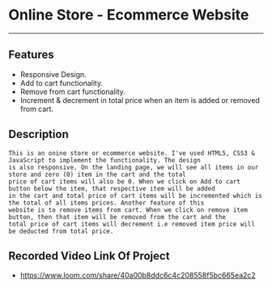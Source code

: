 # Online Store - Ecommerce Website

---

## Features

- Responsive Design.
- Add to cart functionality.
- Remove from cart functionality.
- Increment & decrement in total price when an item is added or removed from cart.

## Description

```
This is an onine store or ecommerce website. I've used HTML5, CSS3 & JavaScript to implement the functionality. The design
is also responsive. On the landing page, we will see all items in our store and zero (0) item in the cart and the total
price of cart items will also be 0. When we click on Add to cart button below the item, that respective item will be added
in the cart and total price of cart items will be incremented which is the total of all items prices. Another feature of this
website is to remove items from cart. When we click on remove item button, then that item will be removed from the cart and the
total price of cart items will decrement i.e removed item price will be deducted from total price.

```

## Recorded Video Link Of Project

- https://www.loom.com/share/40a00b8ddc6c4c208558f5bc665ea2c2
